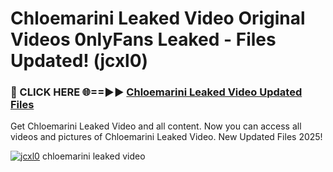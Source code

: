 # Chloemarini Leaked Video Original Videos 0nlyFans Leaked - Files Updated! (jcxl0)

<h3>🔴 CLICK HERE 🌐==►► <a href="https://tinyurl.com/brd5kh86" rel="nofollow">Chloemarini Leaked Video Updated Files</a></h3>

Get Chloemarini Leaked Video and all content. Now you can access all videos and pictures of Chloemarini Leaked Video. New Updated Files 2025!

[![jcxl0](https://i.imgur.com/K7sEzmb.gif)](https://tinyurl.com/brd5kh86)
chloemarini leaked video